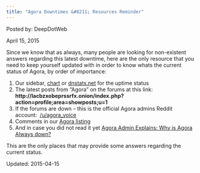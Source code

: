 ```yaml
---
title: "Agora Downtimes &#8211; Resources Reminder"
---
```


Posted by: DeepDotWeb 

<span>April 15, 2015</span>


<p>Since we know that as always, many people are looking for non-existent answers regarding this latest downtime, here are the only resource that you need to keep yourself updated with in order to know whats the current status of Agora, by order of importance:</p>
<ol>
<li>Our sidebar, <a href="https://g-i-r.github.io/deepdotweb/dark-net-market-comparison-chart/" target="_blank">chart</a> or <a href="https://dnstats.net/" target="_blank">dnstats.net</a> for the uptime status</li>
<li>The latest posts from &#8220;Agora&#8221; on the forums at this link: <strong>http://lacbzxobeprssrfx.onion/index.php?action=profile;area=showposts;u=1</strong></li>
<li>If the forums are down &#8211; this is the official Agora admins Reddit account:  <a href="https://www.reddit.com/user/agora_voice">/u/agora_voice</a></li>
<li>Comments in our <a href="#">Agora listing</a></li>
<li>And in case you did not read it yet <a title="Permalink to Agora Admin Explains: Why is Agora Always down?" href="/2014/09/01/agora-admin-explains-why-is-agora-always-down/">Agora Admin Explains: Why is Agora Always down?</a></li>
</ol>
<p>This are the only places that may provide some answers regarding the current status.</p>

Updated: 2015-04-15

